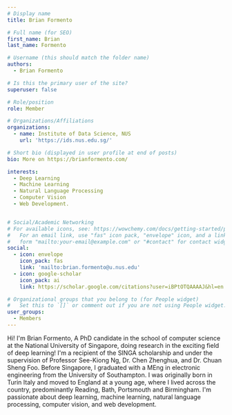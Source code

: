 ```yaml
---
# Display name
title: Brian Formento

# Full name (for SEO)
first_name: Brian
last_name: Formento

# Username (this should match the folder name)
authors:
  - Brian Formento

# Is this the primary user of the site?
superuser: false

# Role/position
role: Member

# Organizations/Affiliations
organizations:
  - name: Institute of Data Science, NUS
    url: 'https://ids.nus.edu.sg/'

# Short bio (displayed in user profile at end of posts)
bio: More on https://brianformento.com/

interests:
  - Deep Learning
  - Machine Learning
  - Natural Language Processing
  - Computer Vision
  - Web Development.


# Social/Academic Networking
# For available icons, see: https://wowchemy.com/docs/getting-started/page-builder/#icons
#   For an email link, use "fas" icon pack, "envelope" icon, and a link in the
#   form "mailto:your-email@example.com" or "#contact" for contact widget.
social:
  - icon: envelope
    icon_pack: fas
    link: 'mailto:brian.formento@u.nus.edu'
  - icon: google-scholar
    icon_pack: ai
    link: https://scholar.google.com/citations?user=iBPtOTQAAAAJ&hl=en

# Organizational groups that you belong to (for People widget)
#   Set this to `[]` or comment out if you are not using People widget.
user_groups:
  - Members
---
```


Hi! I'm Brian Formento, A PhD candidate in the school of computer science at the National University of Singapore, doing research in the exciting field of deep learning! I'm a recipient of the SINGA scholarship and under the supervision of Professor See-Kiong Ng, Dr. Chen Zhenghua, and Dr. Chuan Sheng Foo. Before Singapore, I graduated with a MEng in electronic engineering from the University of Southampton. I was originally born in Turin Italy and moved to England at a young age, where I lived across the country, predominantly Reading, Bath, Portsmouth and Birmingham. I'm passionate about deep learning, machine learning, natural language processing, computer vision, and web development.
